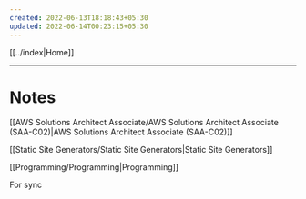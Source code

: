 ```yaml
---
created: 2022-06-13T18:18:43+05:30
updated: 2022-06-14T00:23:15+05:30
---
```

[[../index|Home]]

---
# Notes
[[AWS Solutions Architect Associate/AWS Solutions Architect Associate (SAA-C02)|AWS Solutions Architect Associate (SAA-C02)]]

[[Static Site Generators/Static Site Generators|Static Site Generators]]

[[Programming/Programming|Programming]]

For sync
